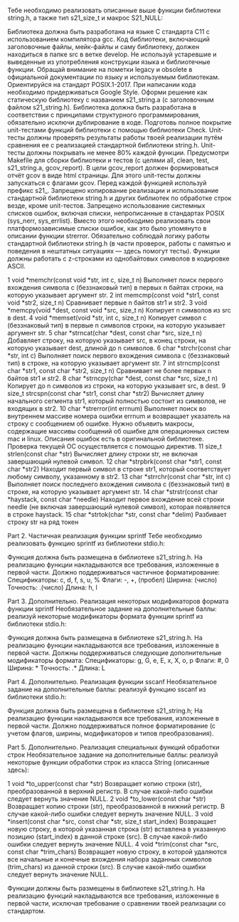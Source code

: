 Тебе необходимо реализовать описанные выше функции библиотеки string.h, а также тип s21_size_t и макрос S21_NULL:

Библиотека должна быть разработана на языке С стандарта C11 с использованием компилятора gcc.
Код библиотеки, включающий заголовочные файлы, мейк-файлы и саму библиотеку, должен находиться в папке src в ветке develop.
Не используй устаревшие и выведенные из употребления конструкции языка и библиотечные функции. Обращай внимание на пометки legacy и obsolete в официальной документации по языку и используемым библиотекам. Ориентируйся на стандарт POSIX.1-2017.
При написании кода необходимо придерживаться Google Style.
Оформи решение как статическую библиотеку с названием s21_string.a (с заголовочным файлом s21_string.h).
Библиотека должна быть разработана в соответствии с принципами структурного программирования, обязательно исключи дублирование в коде.
Подготовь полное покрытие unit-тестами функций библиотеки c помощью библиотеки Check.
Unit-тесты должны проверять результаты работы твоей реализации путём сравнения ее с реализацией стандартной библиотеки string.h.
Unit-тесты должны покрывать не менее 80% каждой функции.
Предусмотри Makefile для сборки библиотеки и тестов (с целями all, clean, test, s21_string.a, gcov_report).
В цели gcov_report должен формироваться отчёт gcov в виде html страницы. Для этого unit-тесты должны запускаться с флагами gcov.
Перед каждой функцией используй префикс s21_.
Запрещено копирование реализации и использование стандартной библиотеки string.h и других библиотек по обработке строк везде, кроме unit-тестов.
Запрещено использование системных списков ошибок, включая списки, непрописанные в стандартах POSIX (sys_nerr, sys_errlist). Вместо этого необходимо реализовать свои платформозависимые списки ошибок, как это было упомянуто в описании функции strerror.
Обязательно соблюдай логику работы стандартной библиотеки string.h (в части проверок, работы с памятью и поведения в нештатных ситуациях — здесь помогут тесты).
Функции должны работать с z-строками из однобайтовых символов в кодировке ASCII.

1	void *memchr(const void *str, int c, size_t n)	Выполняет поиск первого вхождения символа c (беззнаковый тип) в первых n байтах строки, на которую указывает аргумент str.
2	int memcmp(const void *str1, const void *str2, size_t n)	Сравнивает первые n байтов str1 и str2.
3	void *memcpy(void *dest, const void *src, size_t n)	Копирует n символов из src в dest.
4	void *memset(void *str, int c, size_t n)	Копирует символ c (беззнаковый тип) в первые n символов строки, на которую указывает аргумент str.
5	char *strncat(char *dest, const char *src, size_t n)	Добавляет строку, на которую указывает src, в конец строки, на которую указывает dest, длиной до n символов.
6	char *strchr(const char *str, int c)	Выполняет поиск первого вхождения символа c (беззнаковый тип) в строке, на которую указывает аргумент str.
7	int strncmp(const char *str1, const char *str2, size_t n)	Сравнивает не более первых n байтов str1 и str2.
8	char *strncpy(char *dest, const char *src, size_t n)	Копирует до n символов из строки, на которую указывает src, в dest.
9	size_t strcspn(const char *str1, const char *str2)	Вычисляет длину начального сегмента str1, который полностью состоит из символов, не входящих в str2.
10	char *strerror(int errnum)	Выполняет поиск во внутреннем массиве номера ошибки errnum и возвращает указатель на строку с сообщением об ошибке. Нужно объявить макросы, содержащие массивы сообщений об ошибке для операционных систем mac и linux. Описания ошибок есть в оригинальной библиотеке. Проверка текущей ОС осуществляется с помощью директив.
11	size_t strlen(const char *str)	Вычисляет длину строки str, не включая завершающий нулевой символ.
12	char *strpbrk(const char *str1, const char *str2)	Находит первый символ в строке str1, который соответствует любому символу, указанному в str2.
13	char *strrchr(const char *str, int c)	Выполняет поиск последнего вхождения символа c (беззнаковый тип) в строке, на которую указывает аргумент str.
14	char *strstr(const char *haystack, const char *needle)	Находит первое вхождение всей строки needle (не включая завершающий нулевой символ), которая появляется в строке haystack.
15	char *strtok(char *str, const char *delim)	Разбивает строку str на ряд токен



Part 2. Частичная реализация функции sprintf
Тебе необходимо реализовать функцию sprintf из библиотеки stdio.h:

Функция должна быть размещена в библиотеке s21_string.h.
На реализацию функции накладываются все требования, изложенные в первой части.
Должно поддерживаться частичное форматирование:
Спецификаторы: c, d, f, s, u, %
Флаги: -, +, (пробел)
Ширина: (число)
Точность: .(число)
Длина: h, l


Part 3. Дополнительно. Реализация некоторых модификаторов формата функции sprintf
Необязательное задание на дополнительные баллы: реализуй некоторые модификаторы формата функции sprintf из библиотеки stdio.h:

Функция должна быть размещена в библиотеке s21_string.h.
На реализацию функции накладываются все требования, изложенные в первой части.
Должны поддерживаться следующие дополнительные модификаторы формата:
Спецификаторы: g, G, e, E, x, X, o, p
Флаги: #, 0
Ширина: *
Точность: .*
Длина: L


Part 4. Дополнительно. Реализация функции sscanf
Необязательное задание на дополнительные баллы: реализуй функцию sscanf из библиотеки stdio.h:

Функция должна быть размещена в библиотеке s21_string.h;
На реализацию функции накладываются все требования, изложенные в первой части.
Должно поддерживаться полное форматирование (с учетом флагов, ширины, модификаторов и типов преобразования).

Part 5. Дополнительно. Реализация специальных функций обработки строк
Необязательное задание на дополнительные баллы: реализуй некоторые функции обработки строк из класса String (описанные здесь):

1	void *to_upper(const char *str)	Возвращает копию строки (str), преобразованной в верхний регистр. В случае какой-либо ошибки следует вернуть значение NULL.
2	void *to_lower(const char *str)	Возвращает копию строки (str), преобразованной в нижний регистр. В случае какой-либо ошибки следует вернуть значение NULL.
3	void *insert(const char *src, const char *str, size_t start_index)	Возвращает новую строку, в которой указанная строка (str) вставлена в указанную позицию (start_index) в данной строке (src). В случае какой-либо ошибки следует вернуть значение NULL.
4	void *trim(const char *src, const char *trim_chars)	Возвращает новую строку, в которой удаляются все начальные и конечные вхождения набора заданных символов (trim_chars) из данной строки (src). В случае какой-либо ошибки следует вернуть значение NULL.

Функции должны быть размещены в библиотеке s21_string.h.
На реализацию функций накладываются все требования, изложенные в первой части, исключая требование о сравнении твоей реализации со стандартом.
